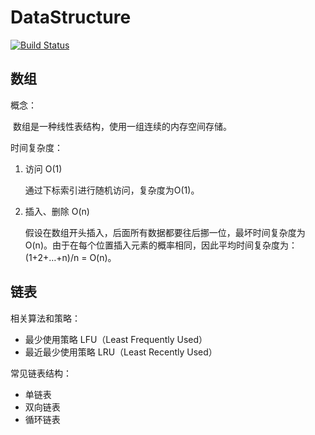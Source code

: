# DataStructure

[![Build Status](https://travis-ci.com/WeijieZhu0204/DataStructure.svg?branch=master)](https://travis-ci.com/WeijieZhu0204/DataStructure)



## 数组

概念：

​	数组是一种线性表结构，使用一组连续的内存空间存储。

时间复杂度：

1. 访问 O(1)

   通过下标索引进行随机访问，复杂度为O(1)。

2. 插入、删除 O(n)

   假设在数组开头插入，后面所有数据都要往后挪一位，最坏时间复杂度为O(n)。由于在每个位置插入元素的概率相同，因此平均时间复杂度为：(1+2+…+n)/n = O(n)。



## 链表

相关算法和策略：

* 最少使用策略 LFU（Least Frequently Used）
* 最近最少使用策略 LRU（Least Recently Used）

常见链表结构：

* 单链表
* 双向链表
* 循环链表